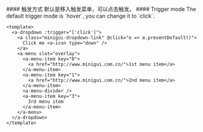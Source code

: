 <cn>
#### 触发方式
默认是移入触发菜单，可以点击触发。
</cn>

<us>
#### Trigger mode
The default trigger mode is `hover`, you can change it to `click`.
</us>

```vue
<template>
  <a-dropdown :trigger="['click']">
    <a class="minigui-dropdown-link" @click="e => e.preventDefault()">
      Click me <a-icon type="down" />
    </a>
    <a-menu slot="overlay">
      <a-menu-item key="0">
        <a href="http://www.minigui.com.cn/">1st menu item</a>
      </a-menu-item>
      <a-menu-item key="1">
        <a href="http://www.minigui.com.cn/">2nd menu item</a>
      </a-menu-item>
      <a-menu-divider />
      <a-menu-item key="3">
        3rd menu item
      </a-menu-item>
    </a-menu>
  </a-dropdown>
</template>
```
